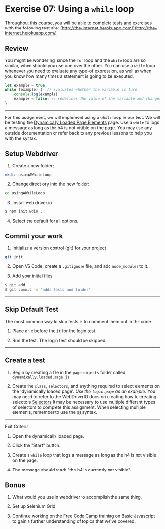 # Exercise 07: Using a `while` loop

Throughout this course, you will be able to complete tests and exercises with the following test site: [http://the-internet.herokuapp.com/](http://the-internet.herokuapp.com/)


## Review

You might be wondering, since the `for` loop and the `while` loop are so similar, when should you use one over the other. You can use a `while` loop whenever you need to evaluate any type-of expression, as well as when you know how many times a statement is going to be executed.

```js
let example = true;
while (example) {  // evaluates whether the variable is ture
    console.log(example)
    example = false; // redefines the value of the variable and changes it to false
}
```

---

For this assignment, we will implement using a `while` loop in our test. We will be testing the [Dynamically Loaded Page Elements](http://the-internet.herokuapp.com/dynamic_loading/2) page. Use a `while` to logs a message as long as the h4 is not visible on the page. You may use any outside documentation or refer back to any previous lessons to help you with the syntax.


## Setup Webdriver


1. Create a new folder;

```sh
mkdir usingAWhileLoop
```

2. Change direct ory into the new folder:

```sh
cd usingAWhileLoop
```

3. Install web driver.io

```sh
$ npm init wdio .
```

4. Select the default for all options.

## Commit your work

1. Initialize a version control (git) for your project

```sh
git init
```

2. Open VS Code, create a `.gitignore` file, and add `node_modules` to it.

3. Add your initial files

```sh
$ git add .
$ git commit -m "adds tests and folder"
```

---


## Skip Default Test

The most common way to skip tests is to comment them out in the code

1. Place an `x` before the `it` for the login test.

2. Run the test. The login test should be skipped.

---

## Create a test


1. Begin by creating a file in the `page objects` folder called `dynamically.loaded.page.js`


2. Create the `class`, `selectors`, and anything required to select elements on the 'dynamically loaded page'. *Use the `login.page` as an example*. You may need to refer to the WebDriverIO docs on creating how to creating selectors [Selectors](https://webdriver.io/docs/selectors/) It may be necessary to use multiple different types of selectors to complete this assignment. When selecting multiple elements, remember to use the [`$$`](https://webdriver.io/docs/api/browser/$$/) syntax. 


---

Exit Criteria.

1. Open the dynamically loaded page.

2. Click the "Start" button.

3. Create a `while` loop that logs a  message as long as the h4 is not visible on the page.  
   

4. The message should read: "the h4 is currently not visible".
   



## Bonus

1. What would you use in webdriver to accomplish the same thing.

2. Set up Selenium Grid

3. Continue working on the [Free Code Camp](https://www.freecodecamp.org/learn/javascript-algorithms-and-data-structures/) training on Basic Javascript to gain a further understanding of topics that we've covered.
